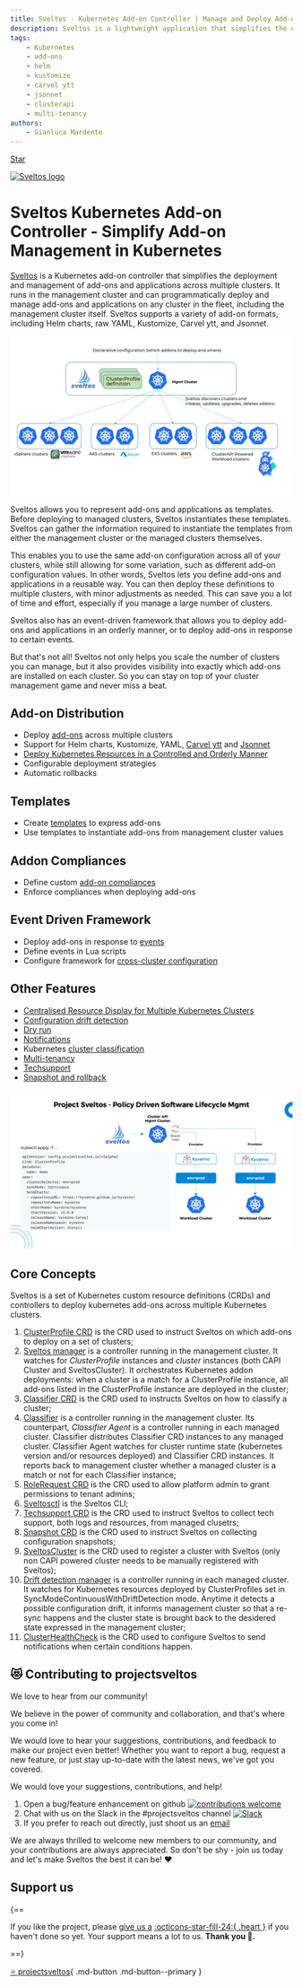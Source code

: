 ```yaml
---
title: Sveltos - Kubernetes Add-on Controller | Manage and Deploy Add-ons
description: Sveltos is a lightweight application that simplifies the deployment and management of add-ons in Kubernetes clusters. With Sveltos Kubernetes add-on controller, automate the deployment process and ensure consistency across your cluster environment.
tags:
    - Kubernetes
    - add-ons
    - helm
    - kustomize
    - carvel ytt
    - jsonnet
    - clusterapi
    - multi-tenancy
authors:
    - Gianluca Mardente
---
```


<a class="github-button" href="https://github.com/projectsveltos/sveltos-manager" data-icon="icon-park:star" data-show-count="true" aria-label="Star projectsveltos/sveltos-manager on GitHub">Star</a>

[<img src="https://raw.githubusercontent.com/projectsveltos/sveltos/main/docs/assets/logo.png" width="200" alt="Sveltos logo">](https://github.com/projectsveltos "Manage Kubernetes add-ons")

<h1>Sveltos Kubernetes Add-on Controller - Simplify Add-on Management in Kubernetes</h1>

[Sveltos](https://github.com/projectsveltos "Manage Kubernetes add-ons") is a Kubernetes add-on controller that simplifies the deployment and management of add-ons and applications across multiple clusters. It runs in the management cluster and can programmatically deploy and manage add-ons and applications on any cluster in the fleet, including the management cluster itself. Sveltos supports a variety of add-on formats, including Helm charts, raw YAML, Kustomize, Carvel ytt, and Jsonnet.

![Sveltos in the management cluster](assets/multi-clusters.png)


Sveltos allows you to represent add-ons and applications as templates. Before deploying to managed clusters, Sveltos instantiates these templates. Sveltos can gather the information required to instantiate the templates from either the management cluster or the managed clusters themselves.

This enables you to use the same add-on configuration across all of your clusters, while still allowing for some variation, such as different add-on configuration values. In other words, Sveltos lets you define add-ons and applications in a reusable way. You can then deploy these definitions to multiple clusters, with minor adjustments as needed. This can save you a lot of time and effort, especially if you manage a large number of clusters.

Sveltos also has an event-driven framework that allows you to deploy add-ons and applications in an orderly manner, or to deploy add-ons in response to certain events.

But that's not all! Sveltos not only helps you scale the number of clusters you can manage, but it also provides visibility into exactly which add-ons are installed on each cluster. So you can stay on top of your cluster management game and never miss a beat.

## Add-on Distribution

* Deploy [add-ons](addons.md) across multiple clusters
* Support for Helm charts, Kustomize, YAML, [Carvel ytt](ytt_extension.md) and [Jsonnet](jsonnet_extension.md)
* [Deploy Kubernetes Resources in a Controlled and Orderly Manner](https://projectsveltos.github.io/sveltos/manifest_order/)
* Configurable deployment strategies
* Automatic rollbacks

## Templates

* Create [templates](template.md) to express add-ons
* Use templates to instantiate add-ons from management cluster values

## Addon Compliances

* Define custom [add-on compliances](addon_compliance.md)
* Enforce compliances when deploying add-ons

## Event Driven Framework

* Deploy add-ons in response to [events](addon_event_deployment.md)
* Define events in Lua scripts
* Configure framework for [cross-cluster configuration](https://projectsveltos.github.io/sveltos/addon_event_deployment/#cross-clusters)

## Other Features

* [Centralised Resource Display for Multiple Kubernetes Clusters](show_resources.md)
* [Configuration drift detection](configuration_drift.md)
* [Dry run](dryrun.md)
* [Notifications](notifications.md)
* Kubernetes [cluster classification](labels_management.md)
* [Multi-tenancy](multi-tenancy.md)
* [Techsupport](techsupport.md)
* [Snapshot and rollback](snapshot.md)

![Sveltos addons](assets/addons.png)

## Core Concepts

Sveltos is a set of Kubernetes custom resource definitions (CRDs) and controllers to deploy kubernetes add-ons across multiple Kubernetes clusters.

1. [ClusterProfile CRD](addons.md#deep-dive-clusterprofile-crd) is the CRD used to instruct Sveltos on which add-ons to deploy on a set of clusters;
2. [Sveltos manager](addons.md#sveltos-manager-controller-configuration) is a controller running in the management cluster. It watches for *ClusterProfile* instances and *cluster* instances (both CAPI Cluster and SveltosCluster). It orchestrates Kubernetes addon deployments: when a cluster is a match for a ClusterProfile instance, all add-ons listed in the ClusterProfile instance are deployed in the cluster;
3. [Classifier CRD](labels_management.md#deep-dive-classifier-crd) is the CRD used to instructs Sveltos on how to classify a cluster;
4. [Classifier](labels_management.md#classifier-controller-configuration) is a controller running in the management cluster. Its counterpart, *Classifier Agent* is a controller running in each managed cluster. Classifier distributes Classifier CRD instances to any managed cluster. Classifier Agent watches for cluster runtime state (kubernetes version and/or resources deployed) and Classifier CRD instances. It reports back to management cluster whether a managed cluster is a match or not for each Classifier instance;
5. [RoleRequest CRD](multi-tenancy.md#rolerequest-crd) is the CRD used to allow platform admin to grant permissions to tenant admins;
6. [Sveltosctl](https://github.com/projectsveltos/sveltosctl "Sveltos CLI") is the Sveltos CLI; 
7. [Techsupport CRD](techsupport.md#techsupport-crd) is the CRD used to instruct Sveltos to collect tech support, both logs and resources, from managed clusetrs;
8. [Snapshot CRD](snapshot.md#snapshot-crd) is the CRD used to instruct Sveltos on collecting configuration snapshots;
9.  [SveltosCluster](register-cluster.md#register-cluster) is the CRD used to register a cluster with Sveltos (only non CAPI powered cluster needs to be manually registered with Sveltos);
10. [Drift detection manager](configuration_drift.md#configuration-drift) is a controller running in each managed cluster. It watches for Kubernetes resources deployed by ClusterProfiles set in SyncModeContinuousWithDriftDetection mode. Anytime it detects a possible configuration drift, it informs management cluster so that a re-sync happens and the cluster state is brought back to the desidered state expressed in the management cluster;
11. [ClusterHealthCheck](notifications.md#clusterhealthcheck) is the CRD used to configure Sveltos to send notifications when certain conditions happen.

## 😻 Contributing to projectsveltos
We love to hear from our community!

We believe in the power of community and collaboration, and that's where you come in!

We would love to hear your suggestions, contributions, and feedback to make our project even better! Whether you want to report a bug, request a new feature, or just stay up-to-date with the latest news, we've got you covered.

We would love your suggestions, contributions, and help! 

1. Open a bug/feature enhancement on github [![contributions welcome](https://img.shields.io/badge/contributions-welcome-brightgreen.svg?style=flat)](https://github.com/projectsveltos/sveltos-manager/issues "Contribute to Sveltos: open issues")
2. Chat with us on the Slack in the #projectsveltos channel [![Slack](https://img.shields.io/badge/join%20slack-%23projectsveltos-brighteen)](https://join.slack.com/t/projectsveltos/shared_invite/zt-1hraownbr-W8NTs6LTimxLPB8Erj8Q6Q)
3. If you prefer to reach out directly, just shoot us an [email](mailto:support@projectsveltos.io)

We are always thrilled to welcome new members to our community, and your contributions are always appreciated. So don't be shy - join us today and let's make Sveltos the best it can be! ❤️

## Support us

{==

If you like the project, please [give us a](https://github.com/projectsveltos/sveltos-manager "Manage Kubernetes add-ons")  [:octicons-star-fill-24:{ .heart }](https://github.com/projectsveltos/sveltos-manager "Manage Kubernetes add-ons") if you haven't done so yet. Your support means a lot to us. **Thank you :pray:.**

==}

[:star: projectsveltos](https://github.com/projectsveltos/sveltos-manager "Manage Kubernetes add-ons"){ .md-button .md-button--primary }

<script async defer src="https://buttons.github.io/buttons.js"></script>
